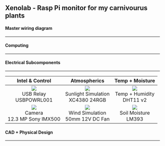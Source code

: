 ## Xenolab - Rasp Pi monitor for my carnivourus plants

#### Master wiring diagram
-----------------------

#### Computing
-----------------------

#### Electrical Subcomponents
-----------------------
| Intel & Control | Atmospherics | Temp + Moisture |
|:--------------:|:---:|:-----------------:|
| ![](https://raw.githubusercontent.com/blackrabbit17/xenolab/refs/heads/main/physical-build/subcomponents/usb-relay/USBPWR_RELAY_preview.png?token=GHSAT0AAAAAADBLR5ZMV24F7HKIB4DZW75C2ANTUJQ)<br>USB Relay<br/>USBPOWRL001    |![](https://raw.githubusercontent.com/blackrabbit17/xenolab/refs/heads/main/physical-build/subcomponents/LED-lighting/XC4385_preview.png?token=GHSAT0AAAAAADBLR5ZMOPA3I6QEQBUGD5GI2ANTUAA)<br>Sunlight Simulation<br/>XC4380 24RGB |![](https://raw.githubusercontent.com/blackrabbit17/xenolab/refs/heads/main/physical-build/subcomponents/temp-humidity/Y2163753_preview.png?token=GHSAT0AAAAAADBLR5ZNXCY5NTRZDKO3OPO62ANTU5Q)<br>Temp + Humidity <br/>DHT11 v2|
| ![](https://raw.githubusercontent.com/blackrabbit17/xenolab/refs/heads/main/physical-build/subcomponents/camera/SEVRBP0544__5_preview.png?token=GHSAT0AAAAAADBLR5ZMW7OKVYBP7LV7HSJI2ANTUTA)<br>Camera<br/>12.3 MP Sony IMX500       |![](https://raw.githubusercontent.com/blackrabbit17/xenolab/refs/heads/main/physical-build/subcomponents/50mm-fan/XC5055_preview.png?token=GHSAT0AAAAAADBLR5ZMUDGT6TM36QY3JDXW2ANTTVA)<br>Wind Simulation<br/>50mm 12V DC Fan| ![](https://raw.githubusercontent.com/blackrabbit17/xenolab/refs/heads/main/physical-build/subcomponents/soil-moisture/LM393_preview.png?token=GHSAT0AAAAAADBLR5ZN3OZ4U676CR3KUJJM2ANTVIA)<br/>Soil Moisture<br/>LM393 |


#### CAD + Physical Design
-----------------------
